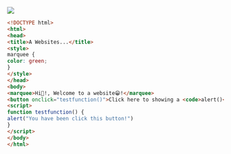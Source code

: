 <a href="https://discordapp.com/users/1088006543900942379" target="blank"><img src="https://discord.c99.nl/widget/theme-1/1088006543900942379.png"></img></a>
```html
<!DOCTYPE html>
<html>
<head>
<title>A Websites...</title>
<style>
marquee {
color: green;
}
</style>
</head>
<body>
<marquee>Hi👋!, Welcome to a website😁!</marquee>
<button onclick="testfunction()">Click here to showing a <code>alert()</code>!</button>
<script>
function testfunction() {
alert("You have been click this button!")
}
</script>
</body>
</html>
```

